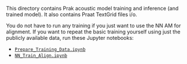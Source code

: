 This directory contains Prak acoustic model training and inference (and trained model).
It also contains Praat TextGrid files i/o.

You do not have to run any training if you just want to use the NN AM for alignment.
If you want to repeat the basic training yourself using just the publicly available data,
run these Jupyter notebooks:
* [`Prepare_Training_Data.ipynb`](/acmodel/Prepare_Training_Data.ipynb)
* [`NN_Train_Align.ipynb`](/acmodel/NN_Train_Align.ipynb)

